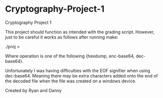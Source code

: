 # Cryptography-Project-1
Cryptography Project 1

This project should function as intended with the grading script.
However, just to be careful it works as follows after running make:

./proj <operation> <filename> > <output filename>

Where operation is one of the following {hexdump, enc-base64, dec-base64}.

Unfortunately I was having difficulties with the EOF signifier when using dec-base64.
Meaning there may be extra characters added onto the end of the decoded file when the file was created on a windows device.

Created by Ryan and Danny

